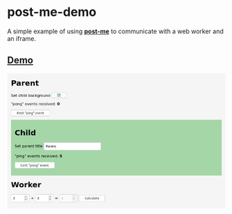 # post-me-demo

A simple example of using [__post-me__]() to communicate with a web worker and an iframe.

## [Demo](https://alesgenova.github.io/post-me-demo/)
[![demo](demo.png)](https://alesgenova.github.io/post-me-demo/)
